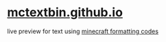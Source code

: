 # [mctextbin.github.io](https://mctextbin.github.io)
live preview for text using [minecraft formatting codes](http://minecraft.gamepedia.com/Formatting_codes)

